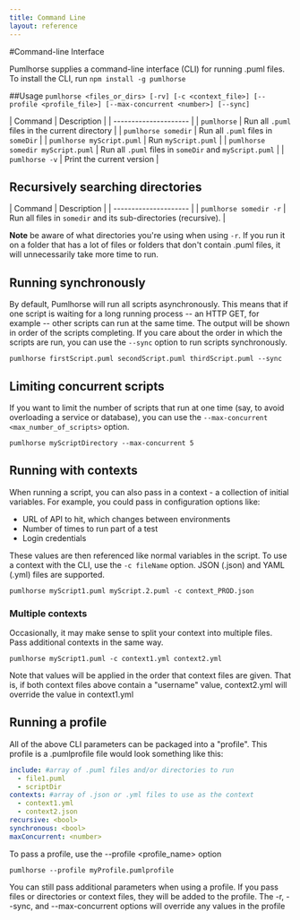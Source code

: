 ```yaml
---
title: Command Line
layout: reference
---
```

#Command-line Interface

Pumlhorse supplies a command-line interface (CLI) for running .puml files. To install the CLI, run `npm install -g pumlhorse`

##Usage
`pumlhorse <files_or_dirs> [-rv] [-c <context_file>] [--profile <profile_file>] [--max-concurrent <number>] [--sync]`


| Command | Description |
| --------------------- |
| `pumlhorse` | Run all `.puml` files in the current directory |
| `pumlhorse somedir` | Run all `.puml` files in `someDir` |
| `pumlhorse myScript.puml` | Run `myScript.puml` |
| `pumlhorse somedir myScript.puml` | Run all `.puml` files in `someDir` and `myScript.puml` |
| `pumlhorse -v` | Print the current version |

## Recursively searching directories

| Command | Description |
| --------------------- |
| `pumlhorse somedir -r` | Run all files in `somedir` and its sub-directories (recursive). |

**Note** be aware of what directories you're using when using `-r`. If you run it on a folder that has a lot 
of files or folders that don't contain .puml files, it will unnecessarily take more time to run.

## Running synchronously
By default, Pumlhorse will run all scripts asynchronously. This means that if one script is waiting for a long running
process -- an HTTP GET, for example -- other scripts can run at the same time. The output will be shown in order
of the scripts completing. If you care about the order in which the scripts are run, you can use the `--sync` option
to run scripts synchronously.

`pumlhorse firstScript.puml secondScript.puml thirdScript.puml --sync`

## Limiting concurrent scripts

If you want to limit the number of scripts that run at one time (say, to avoid overloading a service or database), 
you can use the `--max-concurrent <max_number_of_scripts>` option.

`pumlhorse myScriptDirectory --max-concurrent 5`
        
## Running with contexts

When running a script, you can also pass in a context - a collection of initial variables. For example, you could
pass in configuration options like:
* URL of API to hit, which changes between environments
* Number of times to run part of a test
* Login credentials

These values are then referenced like normal variables in the script. To use a context with the CLI, use the <code>-c fileName</code>
option. JSON (.json) and YAML (.yml) files are supported. 

`pumlhorse myScript1.puml myScript.2.puml -c context_PROD.json`

### Multiple contexts
Occasionally, it may make sense to split your context into multiple files. Pass additional contexts in the same way.

`pumlhorse myScript1.puml -c context1.yml context2.yml`

Note that values will be applied in the order that context files are given. That is, if both context files above contain a "username" value, context2.yml will override the value in context1.yml

## Running a profile

All of the above CLI parameters can be packaged into a "profile". This profile is a .pumlprofile file would look something like this:

```yaml
include: #array of .puml files and/or directories to run
  - file1.puml
  - scriptDir
contexts: #array of .json or .yml files to use as the context
  - context1.yml
  - context2.json
recursive: <bool>
synchronous: <bool>
maxConcurrent: <number>
```

To pass a profile, use the --profile <profile_name> option

`pumlhorse --profile myProfile.pumlprofile`

You can still pass additional parameters when using a profile. 
If you pass files or directories or context files, they will be added to the profile. The -r, --sync, and --max-concurrent options will override any values in the profile